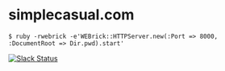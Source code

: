 simplecasual.com
================

`$ ruby -rwebrick -e'WEBrick::HTTPServer.new(:Port => 8000, :DocumentRoot =>
Dir.pwd).start'`

[![Slack Status](https://slack.simplecasual.com/badge.svg)](https://slack.simplecasual.com)
